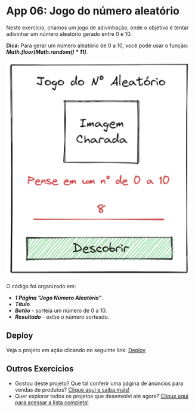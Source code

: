 # App 06: Jogo do número aleatório

Neste exercício, criamos um jogo de adivinhação, onde o objetivo é tentar adivinhar um número aleatório gerado entre 0 e 10.

**Dica:** Para gerar um número aleatório de 0 a 10, você pode usar o função: ***Math.floor(Math.random() * 11)***.

![Imagem de referência da número aleatório](base-exercicio-6.png)

O código foi organizado em:
- ***1 Página "Jogo Número Aleatório"***.
- ***Título***.
- ***Botão*** - sorteia um número de 0 a 10.
- ***Resultado*** - exibe o número sorteado.

## Deploy
Veja o projeto em ação clicando no seguinte link:
[Deploy](https://snack.expo.dev/@isaquesv/ex6-jogo-numero-aleatorio)

## Outros Exercícios
- Gostou deste projeto? Que tal conferir uma página de anúncios para vendas de produtos?
[Clique aqui e saiba mais!](https://github.com/isaquesv/PpDM_Tarefas/tree/master/ex7-anuncios-vendas-produtos)
- Quer explorar todos os projetos que desenvolvi até agora?
[Clique aqui para acessar a lista completa!](https://github.com/isaquesv/PpDM_Tarefas)